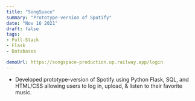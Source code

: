 ```yaml
---
title: "SongSpace"
summary: "Prototype-version of Spotify"
date: "Nov 16 2021"
draft: false
tags:
- Full-Stack
- Flask
- Databases

demoUrl: https://songspace-production.up.railway.app/login
---
```


- Developed prototype-version of Spotify using Python Flask, SQL, and HTML/CSS allowing users to log in, upload, & listen to their favorite music.